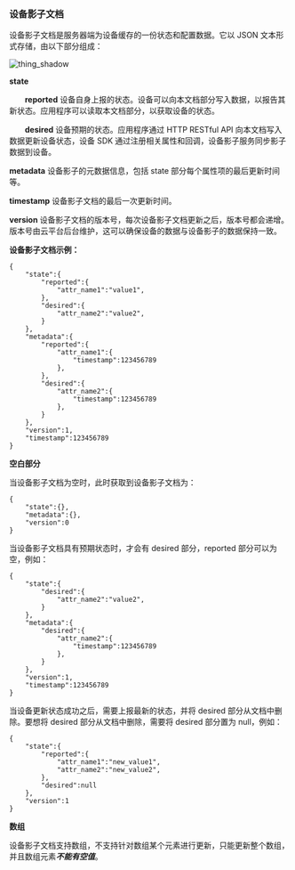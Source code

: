 ### 设备影子文档

设备影子文档是服务器端为设备缓存的一份状态和配置数据。它以 JSON 文本形式存储，由以下部分组成：

![thing_shadow](http://qzonestyle.gtimg.cn/qzone/vas/opensns/res/doc/6655A71D-C1A3-4B97-9B5D-512D386BCD00.png)

**state**

&ensp;&ensp;&ensp;&ensp;**reported**
设备自身上报的状态。设备可以向本文档部分写入数据，以报告其新状态。应用程序可以读取本文档部分，以获取设备的状态。

&ensp;&ensp;&ensp;&ensp;**desired**
设备预期的状态。应用程序通过 HTTP RESTful API 向本文档写入数据更新设备状态，设备 SDK 通过注册相关属性和回调，设备影子服务同步影子数据到设备。

**metadata**
设备影子的元数据信息，包括 state 部分每个属性项的最后更新时间等。

**timestamp**
设备影子文档的最后一次更新时间。

**version**
设备影子文档的版本号，每次设备影子文档更新之后，版本号都会递增。版本号由云平台后台维护，这可以确保设备的数据与设备影子的数据保持一致。



**设备影子文档示例：**

```
{
	"state":{
		"reported":{
			"attr_name1":"value1",
		},
		"desired":{
			"attr_name2":"value2",
		}
	},
	"metadata":{
		"reported":{
			"attr_name1":{
				"timestamp":123456789
			},	
		},
		"desired":{
			"attr_name2":{
				"timestamp":123456789
			},		
		}
	},
	"version":1,
	"timestamp":123456789
}
```

**空白部分**

当设备影子文档为空时，此时获取到设备影子文档为：

```
{
	"state":{},
	"metadata":{},
	"version":0
}
```

当设备影子文档具有预期状态时，才会有 desired 部分，reported 部分可以为空，例如：

```
{
	"state":{
		"desired":{
			"attr_name2":"value2",
		}
	},
	"metadata":{
		"desired":{
			"attr_name2":{
				"timestamp":123456789
			},		
		}
	},
	"version":1,
	"timestamp":123456789
}
```

当设备更新状态成功之后，需要上报最新的状态，并将 desired 部分从文档中删除。要想将 desired 部分从文档中删除，需要将 desired 部分置为 null，例如：

```
{
	"state":{
		"reported":{
			"attr_name1":"new_value1",
			"attr_name2":"new_value2",
		},
		"desired":null
	},
	"version":1
}
```

**数组**

设备影子文档支持数组，不支持针对数组某个元素进行更新，只能更新整个数组，并且数组元素***不能有空值***。